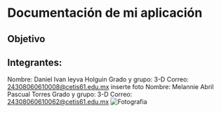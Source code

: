 # Documentación de mi aplicación
## Objetivo


## Integrantes:
Nombre: Daniel Ivan leyva Holguin
Grado y grupo: 3-D
Correo: 24308060610008@cetis61.edu.mx
inserte foto 
Nombre: Melannie Abril Pascual Torres
Grado y grupo: 3-D
Correo: 24308060610062@cetis61.edu.mx
![Fotografia](https://github.com/user-attachments/assets/d5c4862c-cbf6-4e0a-8206-a033e8bb95cd)
